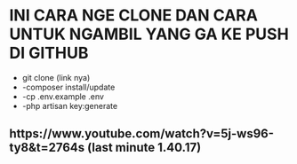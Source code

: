 <h1>INI CARA NGE CLONE DAN CARA UNTUK NGAMBIL YANG GA KE PUSH DI GITHUB</h1>
<ul>
    <li>git clone (link nya)</li>
    <li>-composer install/update</li>
    <li>-cp .env.example .env</li>
    <li>-php artisan key:generate</li>
</ul>
<h2>https://www.youtube.com/watch?v=5j-ws96-ty8&t=2764s (last minute 1.40.17)</h2>
